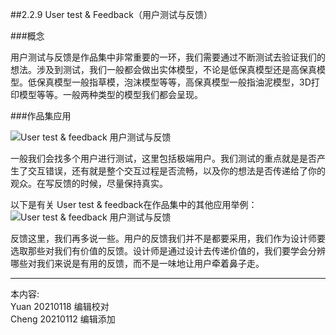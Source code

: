 
##2.2.9 User test & Feedback（用户测试与反馈）

###概念

用户测试与反馈是作品集中非常重要的一环，我们需要通过不断测试去验证我们的想法。涉及到测试，我们一般都会做出实体模型，不论是低保真模型还是高保真模型。低保真模型一般指草模，泡沫模型等等，高保真模型一般指油泥模型，3D打印模型等等。一般两种类型的模型我们都会呈现。


###作品集应用

![ User test & feedback 用户测试与反馈](http://kitpic.makebi.net/2021/ard_13.jpg)

一般我们会找多个用户进行测试，这里包括极端用户。我们测试的重点就是是否产生了交互错误，还有就是整个交互过程是否流畅，以及你的想法是否传递给了你的观众。在写反馈的时候，尽量保持真实。


以下是有关 User test & feedback在作品集中的其他应用举例：
![ User test & feedback 用户测试与反馈](http://kitpic.makebi.net/2021/ard_14.jpg)

反馈这里，我们再多说一些。用户的反馈我们并不是都要采用，我们作为设计师要选取那些对我们有价值的反馈。设计师是通过设计去传递价值的，我们要学会分辨哪些对我们来说是有用的反馈，而不是一味地让用户牵着鼻子走。


---
本内容:    
Yuan 20210118 编辑校对  
Cheng 20210112 编辑添加
